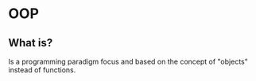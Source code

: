 # OOP

## What is?
Is a programming paradigm focus and based on the concept of "objects" instead of functions.
